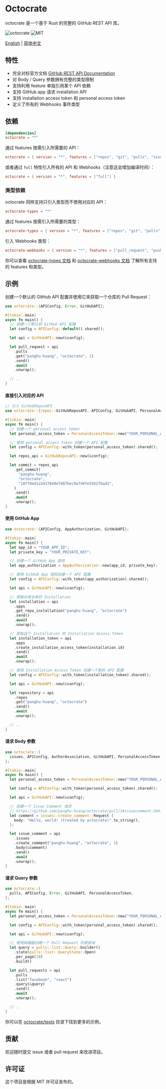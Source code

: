 # Octocrate

octocrate 是一个基于 Rust 的完整的 GitHub REST API 库。

![octocrate](https://img.shields.io/crates/v/octocrate.svg)
![MIT](https://img.shields.io/badge/license-MIT-blue.svg)

[English](./README.md) | [简体中文](./README_zh-CN.md)

## 特性

- 完全对标官方文档 [GitHub REST API Documentation](https://docs.github.com/en/rest?apiVersion=2022-11-28)
- 对 Body / Query 参数拥有完整的类型限制
- 支持利用 feature 单独引用某个 API 依赖
- 支持 GitHub app 请求 installation API
- 支持 installation access token 和 personal access token
- 定义了所有的 Webhooks 事件类型

## 依赖

```toml
[dependencies]
octocrate = "*"
```

通过 features 按需引入所需要的 API：

```toml
octocrate = { version = "*", features = ["repos", "git", "pulls", "issues", "users", "search"] }
```

或者通过 `full` 特性引入所有的 API 和 Webhooks（注意这会增加编译时间）：

```toml
octocrate = { version = "*", features = ["full"] }
```

### 类型依赖

octocrate 同样支持只引入类型而不使用对应的 API：

```toml
octocrate-types = "*"
```

通过 features 按需引入所需要的类型：

```toml
octocrate-types = { version = "*", features = ["repos", "git", "pulls", "issues", "users", "search"] }
```

引入 Webhooks 类型：

```toml
octocrate-webhooks = { version = "*", features = ["pull_request", "push"] }
```

你可以查看 [octocrate-types 文档](https://docs.rs/crate/octocrate-types/latest/features) 和 [octocrate-webhooks 文档](https://docs.rs/crate/octocrate-webhooks/latest/features) 了解所有支持的 features 和类型。

## 示例

创建一个默认的 GitHub API 配置并使用它来获取一个仓库的 Pull Request：

```rust
use octocrate::{APIConfig, Error, GitHubAPI};

#[tokio::main]
async fn main() {
  // 创建一个默认的 GitHub API 配置
  let config = APIConfig::default().shared();

  let api = GitHubAPI::new(&config);

  let pull_request = api
    .pulls
    .get("panghu-huang", "octocrate", 1)
    .send()
    .await
    .unwrap();

  // ..
}
```

#### 直接引入对应的 API

```rust
// 引入 GitHubReposAPI
use octocrate::{repos::GitHubReposAPI, APIConfig, GitHubAPI, PersonalAccessToken};

#[tokio::main]
async fn main() {
  // 创建一个 personal access token
  let personal_access_token = PersonalAccessToken::new("YOUR_PERSONAL_ACCESS_TOKEN");

  // 使用 personal access token 创建一个 API 配置
  let config = APIConfig::with_token(personal_access_token).shared();

  let repos_api = GitHubReposAPI::new(&config);

  let commit = repos_api
    .get_commit(
      "panghu-huang",
      "octocrate",
      "18ff8ed1a3437649e7d87bec9a7d4fe5562f6ad3",
    )
    .send()
    .await
    .unwrap();
}
```

#### 使用 GitHub App

```rust
use octocrate::{APIConfig, AppAuthorization, GitHubAPI};

#[tokio::main]
async fn main() {
  let app_id = "YOUR_APP_ID";
  let private_key = "YOUR_PRIVATE_KEY";

  // 创建一个 GitHub App 授权
  let app_authorization = AppAuthorization::new(app_id, private_key);

  // 使用 GitHub App 授权创建一个 API 配置
  let config = APIConfig::with_token(app_authorization).shared();

  let api = GitHubAPI::new(&config);

  // 获取仓库仓库的 Installation
  let installation = api
    .apps
    .get_repo_installation("panghu-huang", "octocrate")
    .send()
    .await
    .unwrap();

  // 获取这个 Installation 的 Installation Access Token
  let installation_token = api
    .apps
    .create_installation_access_token(installation.id)
    .send()
    .await
    .unwrap();

  // 使用 Installation Access Token 创建一个新的 API 配置
  let config = APIConfig::with_token(installation_token).shared();

  let api = GitHubAPI::new(&config);

  let repository = api
    .repos
    .get("panghu-huang", "octocrate")
    .send()
    .await
    .unwrap();

  // ..
}
```

#### 请求 Body 参数

```rust
use octocrate::{
  issues, APIConfig, AuthorAssociation, GitHubAPI, PersonalAccessToken,
};

#[tokio::main]
async fn main() {
  let personal_access_token = PersonalAccessToken::new("YOUR_PERSONAL_ACCESS_TOKEN");

  let config = APIConfig::with_token(personal_access_token).shared();

  let api = GitHubAPI::new(&config);

  // 创建一个 Issue Comment 请求
  // https://github.com/panghu-huang/octocrate/pull/1#issuecomment-2041280635
  let comment = issues::create_comment::Request {
    body: "Hello, world! (Created by octocrate)".to_string(),
  };

  let issue_comment = api
    .issues
    .create_comment("panghu-huang", "octocrate", 1)
    .body(&comment)
    .send()
    .await
    .unwrap();
}
```

#### 请求 Query 参数

```rust
use octocrate::{
  pulls, APIConfig, Error, GitHubAPI, PersonalAccessToken,
};

#[tokio::main]
async fn main() {
  let personal_access_token = PersonalAccessToken::new("YOUR_PERSONAL_ACCESS_TOKEN");

  let config = APIConfig::with_token(personal_access_token).shared();

  let api = GitHubAPI::new(&config);

  // 使用构建器创建一个 Pull Request 列表查询
  let query = pulls::list::Query::builder()
    .state(pulls::list::QueryState::Open)
    .per_page(10)
    .build()

  let pull_requests = api
    .pulls
    .list("facebook", "react")
    .query(&query)
    .send()
    .await
    .unwrap();

  // ..
}
```

你可以在 [octocrate/tests](./octocrate/tests) 目录下找到更多的示例。

## 贡献

欢迎随时提交 issue 或者 pull request 来改进项目。

## 许可证

这个项目是根据 MIT 许可证发布的。
